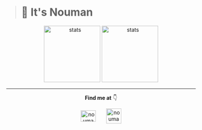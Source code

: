 >  # 👋 It's Nouman

<div align="center">
  <img src="https://github-readme-stats.vercel.app/api?username=noumanimpra&show_icons=true&theme=xcode&hide_border=true" width="%100" height="150px" alt="stats" />
  <img src="https://github-readme-stats.vercel.app/api/top-langs/?username=noumanimpra&layout=compact&theme=xcode&hide_border=true" width="%100" height="150px" alt="stats" /> 
</div>

---

<p align="center"><b> Find me at</b> 👇</p> 

<p align="center">
<a href="https://www.linkedin.com/in/nouman-nteli-impraim/" target="blank"><img align="center" src="https://raw.githubusercontent.com/rahuldkjain/github-profile-readme-generator/master/src/images/icons/Social/linked-in-alt.svg" alt="nouman nteli impraim" height="30" width="40" /></a>&nbsp;&nbsp;&nbsp;&nbsp;&nbsp;&nbsp;
<a href="https://www.noumanimpra.space" target="blank"><img align="center" src="https://github.com/noumanimpra/noumanimpra/assets/100492073/108cad21-6c33-46f6-8820-7c84c0eb82df" alt="nouman nteli impraim" height="40" width="40" /></a>
</p>
